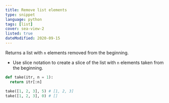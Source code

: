 ```yaml
---
title: Remove list elements
type: snippet
language: python
tags: [list]
cover: sea-view-2
listed: true
dateModified: 2020-09-15
---
```


Returns a list with `n` elements removed from the beginning.

- Use slice notation to create a slice of the list with `n` elements taken from the beginning.

```py
def take(itr, n = 1):
  return itr[:n]

take([1, 2, 3], 5) # [1, 2, 3]
take([1, 2, 3], 0) # []
```
